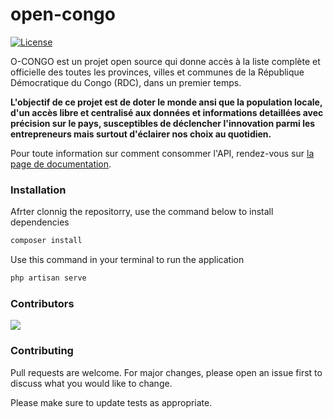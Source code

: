 # open-congo

<a href="https://packagist.org/packages/laravel/framework"><img src="https://poser.pugx.org/laravel/framework/license.svg" alt="License"></a>

O-CONGO est un projet open source qui donne accès à la liste complète et officielle des toutes les provinces, villes et communes de la République Démocratique du Congo (RDC), dans un premier temps.

**L'objectif de ce projet est de doter le monde ansi que la population locale, d'un accès libre et centralisé aux données et informations detaillées avec précision sur le pays, susceptibles de déclencher l'innovation parmi les entrepreneurs mais surtout d'éclairer nos choix au quotidien.**

Pour toute information sur comment consommer l'API, rendez-vous sur [la page de documentation](https://o-congo.smirltech.com/docs).


### Installation

Afrter clonnig the repositorry, use the command below to install dependencies

```bash
composer install
```

Use this command in your terminal to run the application

```bash
php artisan serve
``````

### Contributors

<a href="https://github.com/smirltech/open-congo/graphs/contributors">
  <img src="https://contrib.rocks/image?repo=smirltech/open-congo"/>
</a>

### Contributing
Pull requests are welcome. For major changes, please open an issue first to discuss what you would like to change.

Please make sure to update tests as appropriate.

